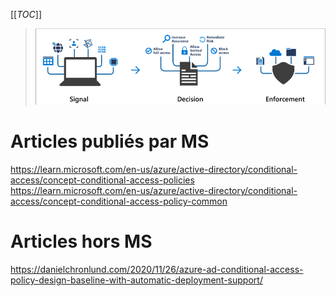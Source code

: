 [[_TOC_]]

> ![image.png](/.attachments/image-80571cc6-1ad1-4a01-b322-b823ecec2e77.png)

# Articles publiés par MS
https://learn.microsoft.com/en-us/azure/active-directory/conditional-access/concept-conditional-access-policies
https://learn.microsoft.com/en-us/azure/active-directory/conditional-access/concept-conditional-access-policy-common

# Articles hors MS
https://danielchronlund.com/2020/11/26/azure-ad-conditional-access-policy-design-baseline-with-automatic-deployment-support/

